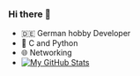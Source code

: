 ### Hi there 👋

- 🇩🇪 German hobby Developer
- 🌱 C and Python
- 🌐 Networking
- [![My GitHub Stats](https://github-readme-stats.vercel.app/api/?username=ZaZiDev&count_private=true&theme=tokyonight&showicons=true)]()
<!--
**ZaZiDev/ZaZiDev** is a ✨ _special_ ✨ repository because its `README.md` (this file) appears on your GitHub profile.

Here are some ideas to get you started:


-->

